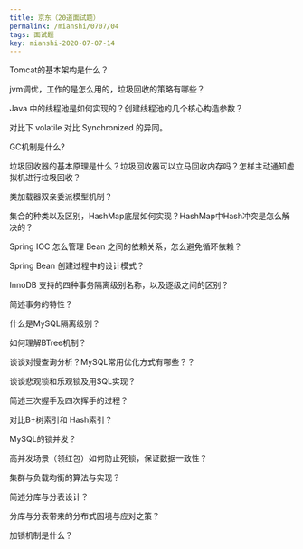 ```yaml
---
title: 京东（20道面试题）
permalink: /mianshi/0707/04
tags: 面试题
key: mianshi-2020-07-07-14
---
```




Tomcat的基本架构是什么？

jvm调优，工作的是怎么用的，垃圾回收的策略有哪些？

Java 中的线程池是如何实现的？创建线程池的几个核心构造参数？

对比下 volatile 对比 Synchronized 的异同。

GC机制是什么?

垃圾回收器的基本原理是什么？垃圾回收器可以立马回收内存吗？怎样主动通知虚拟机进行垃圾回收？

类加载器双亲委派模型机制？

集合的种类以及区别，HashMap底层如何实现？HashMap中Hash冲突是怎么解决的？

Spring IOC 怎么管理 Bean 之间的依赖关系，怎么避免循环依赖？

Spring Bean 创建过程中的设计模式？

InnoDB 支持的四种事务隔离级别名称，以及逐级之间的区别？

简述事务的特性？

什么是MySQL隔离级别？

如何理解BTree机制？

谈谈对慢查询分析？MySQL常用优化方式有哪些？？

谈谈悲观锁和乐观锁及用SQL实现？

简述三次握手及四次挥手的过程？

对比B+树索引和 Hash索引？

MySQL的锁并发？

高并发场景（领红包）如何防止死锁，保证数据一致性？

集群与负载均衡的算法与实现？

简述分库与分表设计？

分库与分表带来的分布式困境与应对之策？

加锁机制是什么？

